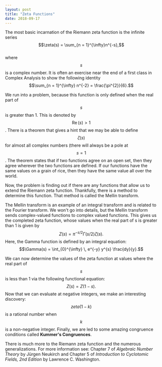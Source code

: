```yaml
---
layout: post
title: "Zeta Functions"
date: 2018-09-17
---
```


The most basic incarnation of the Riemann zeta function is the infinite series
$$\zeta(s) = \sum_{n = 1}^{\infty}n^{-s},$$  
where $$s$$ is a complex number.
It is often an exercise near the end of a first class in Complex Analysis to show the following identity
$$\sum_{n = 1}^{\infty} n^{-2} = \frac{\pi^{2}}{6}.$$

We run into a problem, because this function is only defined when the real part of $$s$$ is greater than 1.
This is denoted by $$\operatorname{Re}(s) > 1$$.
There is a theorem that gives a hint that we may be able to define $$\zeta(s)$$ for almost all complex numbers (there will always be a pole at $$s = 1$$.
The theorem states that if two functions agree on an open set, then they agree wherever the two functions are defined.
If our functions have the same values on a grain of rice, then they have the same value all over the world.

Now, the problem is finding out if there are any functions that allow us to extend the Riemann zeta function.
Thankfully, there is a method to determine this function.
That method is called the Mellin transform.

The Mellin transform is an example of an integral transform and is related to the Fourier transform.
We won't go into details, but the Mellin transform sends complex-valued functions to complex valued functions.
This gives us the completed zeta function, whose values when the real part of s is greater than 1 is given by
$$Z(s) = \pi^{-s/2} \Gamma(s/2) \zeta(s).$$
Here, the Gamma function is defined by an integral equation:
$$\Gamma(s) = \int_{0}^{\infty} \, e^{-y} y^{s} \frac{dy}{y}.$$

We can now determine the values of the zeta function at values where the real part of $$s$$ is less than 1 via the following functional equation:
$$Z(s) = Z(1-s).$$
Now that we can evaluate at negative integers, we make an interesting discovery:  $$zeta(1-k)$$ is a rational number when $$k$$ is a non-negative integer.
Finally, we are led to some amazing congruence conditions called **Kummer's Congruences**.

There is much more to the Riemann zeta function and the numerous generalizations.  For more information see:
Chapter 7 of _Algebraic Number Theory_ by J&#252;rgen Neukirch and Chapter 5 of _Introduction to Cyclotomic Fields, 2nd Edition_ by Lawrence C. Washington.
